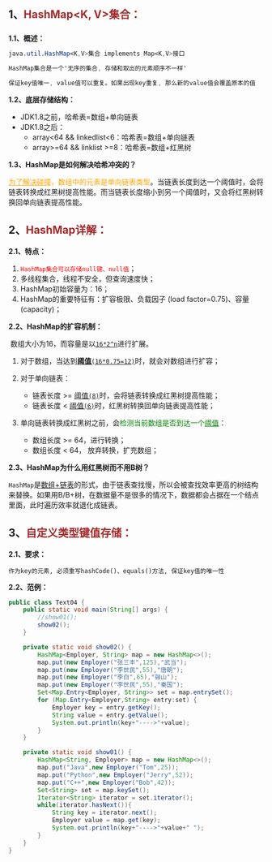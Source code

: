 ## 1、<span style="color:brown">HashMap<K, V>集合：</span>

### <!--自JDK1.2以后, HashTable<K,V>就被HashMap<K,V>替代-->

**1.1、概述：**

```scss
java.util.HashMap<K,V>集合 implements Map<K,V>接口

HashMap集合是一个'无序的集合, 存储和取出的元素顺序不一样'

保证key值唯一, value值可以重复。如果出现key重复, 那么新的value值会覆盖原本的值
```

**1.2、底层存储结构：**

- JDK1.8之前，哈希表=数组+单向链表
- JDK1.8之后：
  - array<64 && linkedlist<6：哈希表=数组+单向链表
  - array>=64 && linklist >=8：哈希表=数组+红黑树

**1.3、HashMap是如何解决哈希冲突的？**

​		<span style="color:orange"><u>为了解决碰撞</u>，数组中的元素是单向链表类型</span>。当链表长度到达一个阈值时，会将链表转换成红黑树提高性能。而当链表长度缩小到另一个阈值时，又会将红黑树转换回单向链表提高性能。



## 2、<span style="color:brown">HashMap<E>详解：</span>

**2.1、特点：**

1. <span style="color:red">`HashMap集合可以存储null键、null值`</span>；
2. 多线程集合，线程不安全，但查询速度快；
3. HashMap初始容量为：16；
4. HashMap的重要特征有：扩容极限、负载因子 (load factor=0.75)、容量 (capacity)；

**2.2、HashMap的扩容机制：**

​		数组大小为16，而容量是以<u>`16*2^n`</u>进行扩展。

1. 对于数组，当达到<u>**阈值**`(16*0.75=12)`</u>时，就会对数组进行扩容；

2. 对于单向链表：
   - 链表长度  >=  <u>阈值`(8)`</u>时，会将链表转换成红黑树提高性能；
   - 链表长度  <  <u>阈值`(6)`</u>时，红黑树转换回单向链表提高性能；

3. 单向链表转换成红黑树之前，会<span style="color:green">检测当前数组是否到达一个<u>阈值</u></span>：
   - 数组长度  >=   64，进行转换；
   - 数组长度  <  64， 放弃转换，扩充数组；

**2.3、HashMap为什么用红黑树而不用B树？**

​		`HashMap`是<u>数组+链表</u>的形式，由于链表查找慢，所以会被查找效率更高的树结构来替换。如果用B/B+树，在数据量不是很多的情况下，数据都会占据在一个结点里面，此时遍历效率就退化成链表。




## 3、<span style="color:brown">自定义类型键值存储：</span>

**2.1、要求：**

```apl
作为key的元素, 必须重写hashCode()、equals()方法, 保证key值的唯一性
```

**2.2、范例：**

```java
public class Text04 {
    public static void main(String[] args) {
        //show01();
        show02();
    }

    private static void show02() {
        HashMap<Employer, String> map = new HashMap<>();
        map.put(new Employer("张三丰",125),"武当");
        map.put(new Employer("李世民",55),"唐朝");
        map.put(new Employer("李白",65),"骊山");
        map.put(new Employer("李世民",55),"秦国");
        Set<Map.Entry<Employer, String>> set = map.entrySet();
        for (Map.Entry<Employer,String> entry:set) {
            Employer key = entry.getKey();
            String value = entry.getValue();
            System.out.println(key+"---->"+value);
        }
    }

    private static void show01() {
        HashMap<String, Employer> map = new HashMap<>();
        map.put("Java",new Employer("Tom",25));
        map.put("Python",new Employer("Jerry",52));
        map.put("C++",new Employer("Bob",42));
        Set<String> set = map.keySet();
        Iterator<String> iterator = set.iterator();
        while(iterator.hasNext()){
            String key = iterator.next();
            Employer value = map.get(key);
            System.out.println(key+"---->"+value+" ");
        }
    }
}
```


